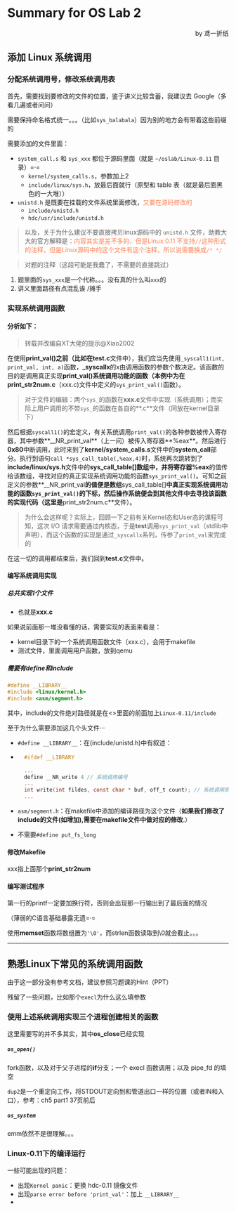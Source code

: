 # Summary for OS Lab 2
<p align="right">by 鸢一折纸</p>

## 添加 Linux 系统调用

### 分配系统调用号，修改系统调用表

首先，需要找到要修改的文件的位置，鉴于讲义比较含蓄，我建议去 Google（多看几遍或者问问）

需要保持命名格式统一。。。（比如`sys_balabala`）因为别的地方会有带着这些前缀的

需要添加的文件里面：

- `system_call.s` 和 `sys_xxx` 都位于源码里面（就是 `~/oslab/Linux-0.11` 目录）=·=
	- `kernel/system_calls.s`，参数加上2
	- `include/linux/sys.h`，放最后面就行（原型和 table 表（就是最后面黑色的一大堆））
- `unistd.h` 是既要在挂载的文件系统里面修改，<font color=coral>又要在源码修改的</font>
	- `include/unistd.h`
	- `hdc/usr/include/unistd.h`

> 以及，关于为什么建议不要直接拷贝linux源码中的 `unistd.h` 文件，助教大大的官方解释是：<font color=coral>内容其实是差不多的，但是Linux 0.11 不支持` // `这种形式的注释，但是Linux源码中的这个文件有这个注释，所以说需要换成`/* */` </font>

> 对题的注释（这段可能是我蠢了，不需要的直接跳过）

1. 题里面的`sys_xxx`是一个代称。。。没有真的什么叫`xxx`的
2. 讲义里面路径有点混乱诶 /摊手

### 实现系统调用函数

#### 分析如下：

> 转载并改编自XT大佬的提示@Xiao2002



在使用**print_val()**之前（比如在**test.c**文件中），我们应当先使用`_syscall1(int, print_val, int, a)`函数，**_syscallx**的x由调用函数的参数个数决定。该函数的目的是调用真正实现**print_val()**系统调用功能的函数（本例中为在**print_str2num.c**（xxx.c)文件中定义的`sys_print_val()`函数）。

> 对于文件的编辑：两个`sys_`的函数在**xxx.c**文件中实现（系统调用）；而实际上用户调用的不带`sys_`的函数在各自的**.c**文件（同放在kernel目录下）



然后根据`syscall1()`的宏定义，有关系统调用`print_val()`的各种参数被传入寄存器，其中参数**__NR_print_val**（上一问）被传入寄存器**%eax**。然后进行**0x80**中断调用，此时来到了**kernel/system_calls.s**文件中的**system_call**部分。执行到语句`call *sys_call_table(,%eax,4)`时，系统再次跳转到了**include/linux/sys.h**文件中的**sys_call_table[]**数组中，并将寄存器**%eax**的值传给该数组，寻找对应的真正实现系统调用功能的函数`sys_print_val()`。可知之前定义的参数**__NR_print_val**的值便是数组**sys_call_table[]**中真正实现系统调用功能的函数`sys_print_val()`的下标，然后操作系统便会到其他文件中去寻找该函数的实现代码（这里是**print_str2num.c**文件）。

> 为什么会这样呢？实际上，回顾一下之前有关Kernel态和User态的课程可知，这次 I/O 请求需要通过内核态，于是**test**调用`sys_print_val`（stdlib中声明），而这个函数的实现是通过`_syscallx`系列，传参了`print_val`来完成的



在这一切的调用都结束后，我们回到**test.c**文件中。

#### 编写系统调用实现

##### 总共实现1个文件

- 也就是**xxx.c**

如果说前面那一堆没看懂的话，需要实现的表面来看是：

- kernel目录下的一个系统调用函数文件（xxx.c），会用于makefile
- 测试文件，里面调用用户函数，放到qemu

##### 需要有define和include

```c
#define __LIBRARY__
#include <linux/kernel.h>
#include <asm/segment.h>
```

其中，include的文件绝对路径就是在\<\>里面的前面加上`Linux-0.11/include`

至于为什么需要添加这几个头文件···

- `#define __LIBRARY__`：在(include/unistd.h)中有叙述：

- ```c
	#ifdef __LIBRARY
	
	...
	define __NR_write 4 // 系统调用编号
	...
	int write(int fildes, const char * buf, off_t count); // 系统调用原型
	...
	```

- `asm/segment.h`：在makefile中添加的编译路径为这个文件（**如果我们修改了include的文件(如增加),需要在makefile文件中做对应的修改**.）

- 不需要`#define put_fs_long`

#### 修改Makefile

xxx指上面那个**print_str2num**

#### 编写测试程序

第一行的printf一定要加换行符，否则会出现那一行输出到了最后面的情况

（薄弱的C语言基础暴露无遗=·=

使用**memset**函数将数组置为`'\0'`，而strlen函数读取到\0就会截止。。。

---

## 熟悉Linux下常见的系统调用函数

由于这一部分没有参考文档，建议参照习题课的Hint（PPT）

残留了一些问题，比如那个`execl`为什么这么填参数

### 使用上述系统调用实现三个进程创建相关的函数

这里需要写的并不多其实，其中**os_close**已经实现

##### `os_open()`

fork函数，以及对于父子进程的**if**分支；一个 execl 函数调用；以及 pipe_fd 的填空

`dup2`是一个重定向工作，将STDOUT定向到和管道出口一样的位置（或者IN和入口），参考：ch5 part1 37页前后

##### `os_system`

emm依然不是很理解。。。

### Linux-0.11下的编译运行

一些可能出现的问题：

- 出现`Kernel panic`：更换 hdc-0.11 镜像文件
- 出现`parse error before 'print_val'`：加上 `__LIBRARY__`
- 